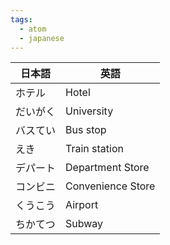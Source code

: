 ```yaml
---
tags:
  - atom
  - japanese
---
```

| 日本語  | 英語                |
| ---- | ----------------- |
| ホテル  | Hotel             |
| だいがく | University        |
| バスてい | Bus stop          |
| えき   | Train station     |
| デパート | Department Store  |
| コンビニ | Convenience Store |
| くうこう | Airport           |
| ちかてつ | Subway            |